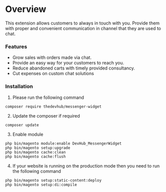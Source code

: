 # Overview #

This extension allows customers to always in touch with you. Provide them with proper
and convenient communication in channel that they are used to chat. 

### Features ###

* Grow sales with orders made via chat.
* Provide an easy way for your customers to reach you.
* Reduce abandoned carts with timely provided consultancy.
* Cut expenses on custom chat solutions

### Installation ###

1. Please run the following command
```shell
composer require thedevhub/messenger-widget
```

2. Update the composer if required
```shell
composer update
```

3. Enable module
```shell
php bin/magento module:enable DevHub_MessengerWidget
php bin/magento setup:upgrade
php bin/magento cache:clean
php bin/magento cache:flush
```
4. If your website is running on the production mode then you need to run the following command
```shell
php bin/magento setup:static-content:deploy
php bin/magento setup:di:compile
```

